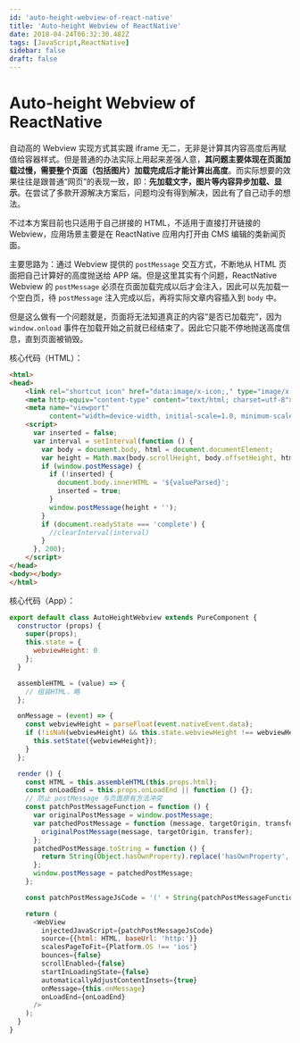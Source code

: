 ```yaml
---
id: 'auto-height-webview-of-react-native'
title: 'Auto-height Webview of ReactNative'
date: 2018-04-24T06:32:30.482Z
tags: [JavaScript,ReactNative]
sidebar: false
draft: false
---
```


# Auto-height Webview of ReactNative


<!-- 「」 -->

自动高的 Webview 实现方式其实跟 iframe 无二，无非是计算其内容高度后再赋值给容器样式。但是普通的办法实际上用起来差强人意，**其问题主要体现在页面加载过慢，需要整个页面（包括图片）加载完成后才能计算出高度**。而实际想要的效果往往是跟普通“网页”的表现一致，即：**先加载文字，图片等内容异步加载、显示**。在尝试了多款开源解决方案后，问题均没有得到解决，因此有了自己动手的想法。

不过本方案目前也只适用于自己拼接的 HTML，不适用于直接打开链接的 Webview，应用场景主要是在 ReactNative 应用内打开由 CMS 编辑的类新闻页面。

主要思路为：通过 Webview 提供的 `postMessage` 交互方式，不断地从 HTML 页面把自己计算好的高度抛送给 APP 端。但是这里其实有个问题，ReactNative Webview 的 `postMessage` 必须在页面加载完成以后才会注入，因此可以先加载一个空白页，待 `postMessage` 注入完成以后，再将实际文章内容插入到 `body` 中。

但是这么做有一个问题就是，页面将无法知道真正的内容“是否已加载完”，因为 `window.onload` 事件在加载开始之前就已经结束了。因此它只能不停地抛送高度信息，直到页面被销毁。

核心代码（HTML）：

```html
<html>
<head>
    <link rel="shortcut icon" href="data:image/x-icon;," type="image/x-icon">
    <meta http-equiv="content-type" content="text/html; charset=utf-8">
    <meta name="viewport"
          content="width=device-width, initial-scale=1.0, minimum-scale=1.0, maximum-scale=1.0, user-scalable=no"/>
    <script>
      var inserted = false;
      var interval = setInterval(function () {
        var body = document.body, html = document.documentElement;
        var height = Math.max(body.scrollHeight, body.offsetHeight, html.clientHeight, html.scrollHeight, html.offsetHeight);
        if (window.postMessage) {
          if (!inserted) {
            document.body.innerHTML = '${valueParsed}';
            inserted = true;
          }
          window.postMessage(height + '');
        }
        if (document.readyState === 'complete') {
          //clearInterval(interval)
        }
      }, 200);
    </script>
</head>
<body></body>
</html>
```

核心代码（App）：

```javascript
export default class AutoHeightWebview extends PureComponent {
  constructor (props) {
    super(props);
    this.state = {
      webviewHeight: 0
    };
  }

  assembleHTML = (value) => {
    // 组装HTML，略
  };

  onMessage = (event) => {
    const webviewHeight = parseFloat(event.nativeEvent.data);
    if (!isNaN(webviewHeight) && this.state.webviewHeight !== webviewHeight) {
      this.setState({webviewHeight});
    }
  };

  render () {
    const HTML = this.assembleHTML(this.props.html);
    const onLoadEnd = this.props.onLoadEnd || function () {};
    // 防止 postMessage 与页面原有方法冲突
    const patchPostMessageFunction = function () {
      var originalPostMessage = window.postMessage;
      var patchedPostMessage = function (message, targetOrigin, transfer) {
        originalPostMessage(message, targetOrigin, transfer);
      };
      patchedPostMessage.toString = function () {
        return String(Object.hasOwnProperty).replace('hasOwnProperty', 'postMessage');
      };
      window.postMessage = patchedPostMessage;
    };

    const patchPostMessageJsCode = '(' + String(patchPostMessageFunction) + ')();';

    return (
      <WebView
        injectedJavaScript={patchPostMessageJsCode}
        source={{html: HTML, baseUrl: 'http:'}}
        scalesPageToFit={Platform.OS !== 'ios'}
        bounces={false}
        scrollEnabled={false}
        startInLoadingState={false}
        automaticallyAdjustContentInsets={true}
        onMessage={this.onMessage}
        onLoadEnd={onLoadEnd}
      />
    );
  }
}
```

